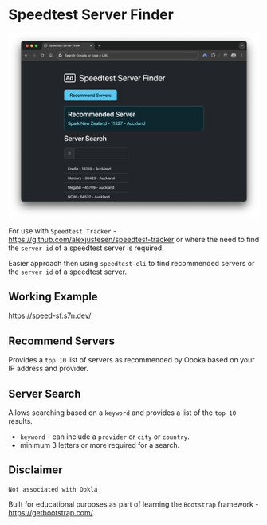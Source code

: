 # Speedtest Server Finder 

<img src="/screenshots/screenshot 2024-06-25 at 15.26.51.png" width="550"> 

For use with `Speedtest Tracker` - https://github.com/alexjustesen/speedtest-tracker or where the need to find the `server id` of a speedtest server is required.

Easier approach then using `speedtest-cli` to find recommended servers or the `server id` of a speedtest server.

## Working Example
https://speed-sf.s7n.dev/

## Recommend Servers
Provides a `top 10` list of servers as recommended by Oooka based on your IP address and provider.

## Server Search
Allows searching based on a `keyword` and provides a list of the `top 10` results. 
- `keyword` - can include a `provider` or `city` or `country`.
- minimum 3 letters or more required for a search.

## Disclaimer
```
Not associated with Ookla
```

Built for educational purposes as part of learning the `Bootstrap` framework - https://getbootstrap.com/.

